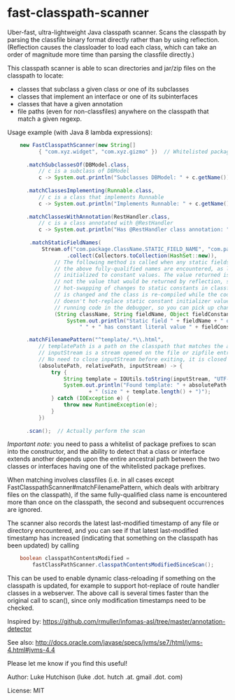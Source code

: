 fast-classpath-scanner
======================

Uber-fast, ultra-lightweight Java classpath scanner. Scans the classpath by parsing the classfile binary format directly rather than by using reflection. (Reflection causes the classloader to load each class, which can take an order of magnitude more time than parsing the classfile directly.)

This classpath scanner is able to scan directories and jar/zip files on the classpath to locate:
* classes that subclass a given class or one of its subclasses
* classes that implement an interface or one of its subinterfaces
* classes that have a given annotation
* file paths (even for non-classfiles) anywhere on the classpath that match a given regexp.

Usage example (with Java 8 lambda expressions):

```java
    new FastClasspathScanner(new String[]
          { "com.xyz.widget", "com.xyz.gizmo" })  // Whitelisted package prefixes to scan
          
      .matchSubclassesOf(DBModel.class,
          // c is a subclass of DBModel
          c -> System.out.println("Subclasses DBModel: " + c.getName()))
          
      .matchClassesImplementing(Runnable.class,
          // c is a class that implements Runnable
          c -> System.out.println("Implements Runnable: " + c.getName()))
          
      .matchClassesWithAnnotation(RestHandler.class,
          // c is a class annotated with @RestHandler
          c -> System.out.println("Has @RestHandler class annotation: " + c.getName()))
 
       .matchStaticFieldNames(
           Stream.of("com.package.ClassName.STATIC_FIELD_NAME", "com.package.OtherClass.OTHER_STATIC_FIELD")
                   .collect(Collectors.toCollection(HashSet::new)),
               // The following method is called when any static fields with names matching one of
               // the above fully-qualified names are encountered, as long as those fields are
               // initialized to constant values. The value returned is the value in the classfile,
               // not the value that would be returned by reflection, so this can be useful in
               // hot-swapping of changes to static constants in classfiles if the constant value
               // is changed and the class is re-compiled while the code is running. (Eclipse
               // doesn't hot-replace static constant initializer values if you change them while
               // running code in the debugger, so you can pick up changes this way). 
               (String className, String fieldName, Object fieldConstantValue) ->
                   System.out.println("Static field " + fieldName + " of class " + className +
                       " " + " has constant literal value " + fieldConstantValue)) //

      .matchFilenamePattern("^template/.*\\.html",
          // templatePath is a path on the classpath that matches the above pattern;
          // inputStream is a stream opened on the file or zipfile entry.
          // No need to close inputStream before exiting, it is closed by caller.
          (absolutePath, relativePath, inputStream) -> {
              try {
                  String template = IOUtils.toString(inputStream, "UTF-8");
                  System.out.println("Found template: " + absolutePath
                          + " (size " + template.length() + ")");
              } catch (IOException e) {
                  throw new RuntimeException(e);
              }
          })
        
      .scan();  // Actually perform the scan
```

*Important note:* you need to pass a whitelist of package prefixes to scan into the constructor, and the ability to detect that a class or interface extends another depends upon the entire ancestral path between the two classes or interfaces having one of the whitelisted package prefixes.

When matching involves classfiles (i.e. in all cases except FastClasspathScanner#matchFilenamePattern, which deals with arbitrary files on the classpath), if the same fully-qualified class name is encountered more than once on the classpath, the second and subsequent occurrences are ignored.

The scanner also records the latest last-modified timestamp of any file or directory encountered, and you can see if that latest last-modified timestamp has increased (indicating that something on the classpath has been updated) by calling

```java
    boolean classpathContentsModified =
        fastClassPathScanner.classpathContentsModifiedSinceScan();
```

This can be used to enable dynamic class-reloading if something on the classpath is updated, for example to support hot-replace of route handler classes in a webserver. The above call is several times faster than the original call to scan(), since only modification timestamps need to be checked.

Inspired by: https://github.com/rmuller/infomas-asl/tree/master/annotation-detector

See also: http://docs.oracle.com/javase/specs/jvms/se7/html/jvms-4.html#jvms-4.4

Please let me know if you find this useful!

Author: Luke Hutchison (luke .dot. hutch .at. gmail .dot. com)

License: MIT
